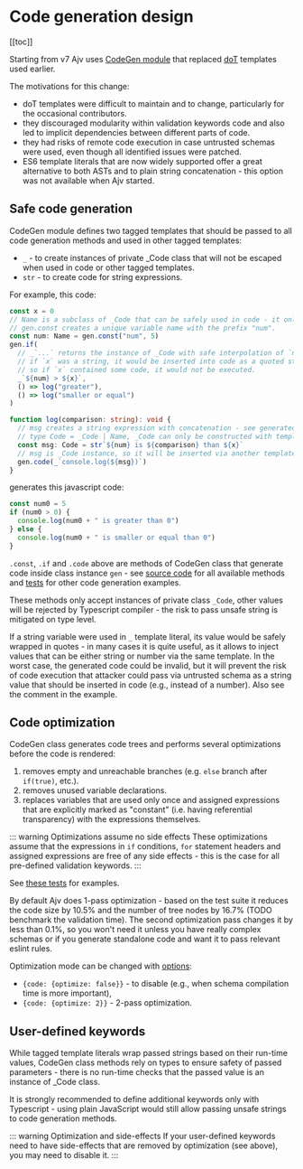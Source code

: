 # Code generation design

[[toc]]

Starting from v7 Ajv uses [CodeGen module](https://github.com/ajv-validator/ajv/blob/master/lib/compile/codegen/index.ts) that replaced [doT](https://github.com/olado/dot) templates used earlier.

The motivations for this change:

- doT templates were difficult to maintain and to change, particularly for the occasional contributors.
- they discouraged modularity within validation keywords code and also led to implicit dependencies between different parts of code.
- they had risks of remote code execution in case untrusted schemas were used, even though all identified issues were patched.
- ES6 template literals that are now widely supported offer a great alternative to both ASTs and to plain string concatenation - this option was not available when Ajv started.

## Safe code generation

CodeGen module defines two tagged templates that should be passed to all code generation methods and used in other tagged templates:

- `_` - to create instances of private \_Code class that will not be escaped when used in code or other tagged templates.
- `str` - to create code for string expressions.

For example, this code:

```typescript
const x = 0
// Name is a subclass of _Code that can be safely used in code - it only allows valid identifiers
// gen.const creates a unique variable name with the prefix "num".
const num: Name = gen.const("num", 5)
gen.if(
  // _`...` returns the instance of _Code with safe interpolation of `num` and `x`.
  // if `x` was a string, it would be inserted into code as a quoted string value rather than as a code fragment,
  // so if `x` contained some code, it would not be executed.
  _`${num} > ${x}`,
  () => log("greater"),
  () => log("smaller or equal")
)

function log(comparison: string): void {
  // msg creates a string expression with concatenation - see generated code below
  // type Code = _Code | Name, _Code can only be constructed with template literals
  const msg: Code = str`${num} is ${comparison} than ${x}`
  // msg is _Code instance, so it will be inserted via another template without quotes
  gen.code(_`console.log(${msg})`)
}
```

generates this javascript code:

```javascript
const num0 = 5
if (num0 > 0) {
  console.log(num0 + " is greater than 0")
} else {
  console.log(num0 + " is smaller or equal than 0")
}
```

`.const`, `.if` and `.code` above are methods of CodeGen class that generate code inside class instance `gen` - see [source code](https://github.com/ajv-validator/ajv/blob/master/lib/compile/codegen/index.ts) for all available methods and [tests](../spec/codegen.spec.ts) for other code generation examples.

These methods only accept instances of private class `_Code`, other values will be rejected by Typescript compiler - the risk to pass unsafe string is mitigated on type level.

If a string variable were used in `_` template literal, its value would be safely wrapped in quotes - in many cases it is quite useful, as it allows to inject values that can be either string or number via the same template. In the worst case, the generated code could be invalid, but it will prevent the risk of code execution that attacker could pass via untrusted schema as a string value that should be inserted in code (e.g., instead of a number). Also see the comment in the example.

## Code optimization

CodeGen class generates code trees and performs several optimizations before the code is rendered:

1. removes empty and unreachable branches (e.g. `else` branch after `if(true)`, etc.).
2. removes unused variable declarations.
3. replaces variables that are used only once and assigned expressions that are explicitly marked as "constant" (i.e. having referential transparency) with the expressions themselves.

::: warning Optimizations assume no side effects
These optimizations assume that the expressions in `if` conditions, `for` statement headers and assigned expressions are free of any side effects - this is the case for all pre-defined validation keywords.
:::

See [these tests](../spec/codegen.spec.ts) for examples.

By default Ajv does 1-pass optimization - based on the test suite it reduces the code size by 10.5% and the number of tree nodes by 16.7% (TODO benchmark the validation time). The second optimization pass changes it by less than 0.1%, so you won't need it unless you have really complex schemas or if you generate standalone code and want it to pass relevant eslint rules.

Optimization mode can be changed with [options](./api.md#options):

- `{code: {optimize: false}}` - to disable (e.g., when schema compilation time is more important),
- `{code: {optimize: 2}}` - 2-pass optimization.

## User-defined keywords

While tagged template literals wrap passed strings based on their run-time values, CodeGen class methods rely on types to ensure safety of passed parameters - there is no run-time checks that the passed value is an instance of \_Code class.

It is strongly recommended to define additional keywords only with Typescript - using plain JavaScript would still allow passing unsafe strings to code generation methods.

::: warning Optimization and side-effects
If your user-defined keywords need to have side-effects that are removed by optimization (see above), you may need to disable it.
:::
